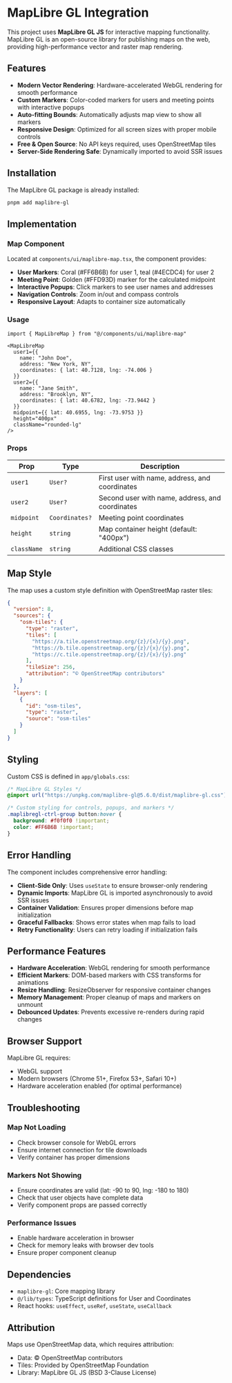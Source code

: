 # MapLibre GL Integration

This project uses **MapLibre GL JS** for interactive mapping functionality. MapLibre GL is an open-source library for publishing maps on the web, providing high-performance vector and raster map rendering.

## Features

- **Modern Vector Rendering**: Hardware-accelerated WebGL rendering for smooth performance
- **Custom Markers**: Color-coded markers for users and meeting points with interactive popups
- **Auto-fitting Bounds**: Automatically adjusts map view to show all markers
- **Responsive Design**: Optimized for all screen sizes with proper mobile controls
- **Free & Open Source**: No API keys required, uses OpenStreetMap tiles
- **Server-Side Rendering Safe**: Dynamically imported to avoid SSR issues

## Installation

The MapLibre GL package is already installed:

```bash
pnpm add maplibre-gl
```

## Implementation

### Map Component

Located at `components/ui/maplibre-map.tsx`, the component provides:

- **User Markers**: Coral (#FF6B6B) for user 1, teal (#4ECDC4) for user 2
- **Meeting Point**: Golden (#FFD93D) marker for the calculated midpoint
- **Interactive Popups**: Click markers to see user names and addresses
- **Navigation Controls**: Zoom in/out and compass controls
- **Responsive Layout**: Adapts to container size automatically

### Usage

```tsx
import { MapLibreMap } from "@/components/ui/maplibre-map"

<MapLibreMap
  user1={{
    name: "John Doe",
    address: "New York, NY",
    coordinates: { lat: 40.7128, lng: -74.006 }
  }}
  user2={{
    name: "Jane Smith", 
    address: "Brooklyn, NY",
    coordinates: { lat: 40.6782, lng: -73.9442 }
  }}
  midpoint={{ lat: 40.6955, lng: -73.9753 }}
  height="400px"
  className="rounded-lg"
/>
```

### Props

| Prop | Type | Description |
|------|------|-------------|
| `user1` | `User?` | First user with name, address, and coordinates |
| `user2` | `User?` | Second user with name, address, and coordinates |
| `midpoint` | `Coordinates?` | Meeting point coordinates |
| `height` | `string` | Map container height (default: "400px") |
| `className` | `string` | Additional CSS classes |

## Map Style

The map uses a custom style definition with OpenStreetMap raster tiles:

```json
{
  "version": 8,
  "sources": {
    "osm-tiles": {
      "type": "raster",
      "tiles": [
        "https://a.tile.openstreetmap.org/{z}/{x}/{y}.png",
        "https://b.tile.openstreetmap.org/{z}/{x}/{y}.png", 
        "https://c.tile.openstreetmap.org/{z}/{x}/{y}.png"
      ],
      "tileSize": 256,
      "attribution": "© OpenStreetMap contributors"
    }
  },
  "layers": [
    {
      "id": "osm-tiles",
      "type": "raster", 
      "source": "osm-tiles"
    }
  ]
}
```

## Styling

Custom CSS is defined in `app/globals.css`:

```css
/* MapLibre GL Styles */
@import url("https://unpkg.com/maplibre-gl@5.6.0/dist/maplibre-gl.css");

/* Custom styling for controls, popups, and markers */
.maplibregl-ctrl-group button:hover {
  background: #f0f0f0 !important;
  color: #FF6B6B !important;
}
```

## Error Handling

The component includes comprehensive error handling:

- **Client-Side Only**: Uses `useState` to ensure browser-only rendering
- **Dynamic Imports**: MapLibre GL is imported asynchronously to avoid SSR issues
- **Container Validation**: Ensures proper dimensions before map initialization
- **Graceful Fallbacks**: Shows error states when map fails to load
- **Retry Functionality**: Users can retry loading if initialization fails

## Performance Features

- **Hardware Acceleration**: WebGL rendering for smooth performance
- **Efficient Markers**: DOM-based markers with CSS transforms for animations
- **Resize Handling**: ResizeObserver for responsive container changes
- **Memory Management**: Proper cleanup of maps and markers on unmount
- **Debounced Updates**: Prevents excessive re-renders during rapid changes

## Browser Support

MapLibre GL requires:
- WebGL support
- Modern browsers (Chrome 51+, Firefox 53+, Safari 10+)
- Hardware acceleration enabled (for optimal performance)

## Troubleshooting

### Map Not Loading
- Check browser console for WebGL errors
- Ensure internet connection for tile downloads
- Verify container has proper dimensions

### Markers Not Showing  
- Ensure coordinates are valid (lat: -90 to 90, lng: -180 to 180)
- Check that user objects have complete data
- Verify component props are passed correctly

### Performance Issues
- Enable hardware acceleration in browser
- Check for memory leaks with browser dev tools
- Ensure proper component cleanup

## Dependencies

- `maplibre-gl`: Core mapping library
- `@/lib/types`: TypeScript definitions for User and Coordinates
- React hooks: `useEffect`, `useRef`, `useState`, `useCallback`

## Attribution

Maps use OpenStreetMap data, which requires attribution:
- Data: © OpenStreetMap contributors
- Tiles: Provided by OpenStreetMap Foundation
- Library: MapLibre GL JS (BSD 3-Clause License) 